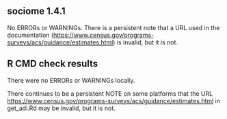 ## sociome 1.4.1

No ERRORs or WARNINGs. There is a persistent note that a URL used in the documentation (https://www.census.gov/programs-surveys/acs/guidance/estimates.html) is invalid, but it is not.


## R CMD check results
There were no ERRORs or WARNINGs locally.

There continues to be a persistent NOTE on some platforms that the URL https://www.census.gov/programs-surveys/acs/guidance/estimates.html in get_adi.Rd may be invalid, but it is not.
